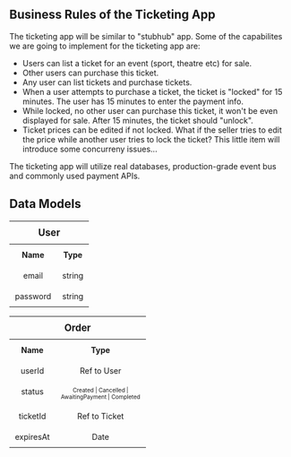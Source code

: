 ## Business Rules of the Ticketing App

The ticketing app will be similar to "stubhub" app. Some of the capabilites we are going to implement for the ticketing app are:

- Users can list a ticket for an event (sport, theatre etc) for sale.
- Other users can purchase this ticket.
- Any user can list tickets and purchase tickets.
- When a user attempts to purchase a ticket, the ticket is "locked" for 15 minutes. The user has 15 minutes to enter the payment info.
- While locked, no other user can purchase this ticket, it won't be even displayed for sale. After 15 minutes, the ticket should "unlock".
- Ticket prices can be edited if not locked. What if the seller tries to edit the price while another user tries to lock the ticket? This little item will introduce some concurreny issues...

The ticketing app will utilize real databases, production-grade event bus and commonly used payment APIs.

## Data Models

<style type="text/css">
.tg td{font-size:14px;
  overflow:hidden;padding:10px 10px;word-break:normal;}
.tg th{font-size:17px;
  font-weight:normal;overflow:hidden;padding:10px 5px;word-break:normal;}
.tg .tg-amwm{font-weight:bold;text-align:center;vertical-align:top}
.tg .tg-if35{font-weight:bold;text-align:center;vertical-align:top}
.tg .tg-0lax{text-align:center;vertical-align:top}
</style>
<table class="tg">
<thead>
  <tr>
    <th class="tg-amwm" colspan="2">User</th>
  </tr>
</thead>
<tbody>
  <tr>
    <td class="tg-if35">Name</td>
    <td class="tg-if35">Type</td>
  </tr>
  <tr>
    <td class="tg-0lax">email</td>
    <td class="tg-0lax">string</td>
  </tr>
  <tr>
    <td class="tg-0lax">password</td>
    <td class="tg-0lax">string</td>
  </tr>
</tbody>
</table>

<style type="text/css">
  .tg .tg-ps66{font-size:10px;text-align:center;vertical-align:top}
</style>
<table class="tg">
<thead>
  <tr>
    <th class="tg-amwm" colspan="2">Order</th>
  </tr>
</thead>
<tbody>
  <tr>
    <td class="tg-if35">Name</td>
    <td class="tg-if35">Type</td>
  </tr>
  <tr>
    <td class="tg-0lax">userId</td>
    <td class="tg-0lax">Ref to User</td>
  </tr>
  <tr>
    <td class="tg-0lax">status</td>
    <td class="tg-ps66">Created | Cancelled |<br>AwaitingPayment | Completed</td>
  </tr>
  <tr>
    <td class="tg-0lax">ticketId</td>
    <td class="tg-0lax">Ref to Ticket</td>
  </tr>
  <tr>
    <td class="tg-0lax">expiresAt</td>
    <td class="tg-0lax">Date</td>
  </tr>
</tbody>
</table>
